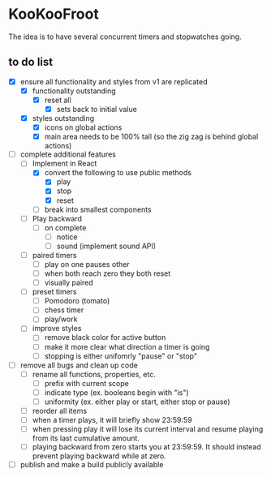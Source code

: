 # KooKooFroot

The idea is to have several concurrent timers and stopwatches going. 

## to do list

* [x] ensure all functionality and styles from v1 are replicated
	* [x] functionality outstanding
		* [x] reset all
			* [x] sets back to initial value
	* [x] styles outstanding
		* [x] icons on global actions
		* [x] main area needs to be 100% tall (so the zig zag is behind global actions)
* [ ] complete additional features
	* [ ] Implement in React
		* [x] convert the following to use public methods
			* [x] play
			* [x] stop
			* [x] reset
		* [ ] break into smallest components
	* [ ] Play backward
		* [ ] on complete
			* [ ] notice
			* [ ] sound (implement sound API)
	* [ ] paired timers
		* [ ] play on one pauses other
		* [ ] when both reach zero they both reset
		* [ ] visually paired
	* [ ] preset timers
		* [ ] Pomodoro (tomato)
		* [ ] chess timer 
		* [ ] play/work
	* [ ] improve styles
		* [ ] remove black color for active button
		* [ ] make it more clear what direction a timer is going
		* [ ] stopping is either unifomrly "pause" or "stop"
* [ ] remove all bugs and clean up code
	* [ ] rename all functions, properties, etc.
		* [ ] prefix with current scope
		* [ ] indicate type (ex. booleans begin with "is")
		* [ ] uniformity (ex. either play or start, either stop or pause)
	* [ ] reorder all items
	* [ ] when a timer plays, it will briefly show 23:59:59
	* [ ] when pressing play it will lose its current interval and resume playing from its last cumulative amount.
	* [ ] playing backward from zero starts you at 23:59:59. It should instead prevent playing backward while at zero.
* [ ] publish and make a build publicly available 